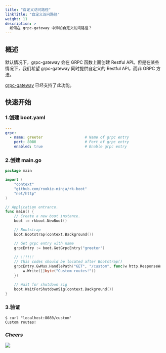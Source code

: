 ```yaml
---
title: "自定义访问路径"
linkTitle: "自定义访问路径"
weight: 11
description: >
  如何在 grpc-gateway 中添加自定义访问路径？
---
```


## 概述
默认情况下，grpc-gateway 会在 GRPC 函数上面创建 Restful API。但是在某些情况下，我们希望 grpc-gateway 同时提供自定义的 Restful API，而非 GRPC 方法。

[grpc-gateway](https://grpc-ecosystem.github.io/grpc-gateway/docs/operations/inject_router/) 已经支持了此功能。

## 快速开始
### 1.创建 boot.yaml
```yaml
---
grpc:
  - name: greeter                   # Name of grpc entry
    port: 8080                      # Port of grpc entry
    enabled: true                   # Enable grpc entry
```

### 2.创建 main.go
```go
package main

import (
	"context"
	"github.com/rookie-ninja/rk-boot"
	"net/http"
)

// Application entrance.
func main() {
	// Create a new boot instance.
	boot := rkboot.NewBoot()

	// Bootstrap
	boot.Bootstrap(context.Background())

	// Get grpc entry with name
	grpcEntry := boot.GetGrpcEntry("greeter")
    
    // !!!!!!
    // This codes should be located after Bootstrap()
	grpcEntry.GwMux.HandlePath("GET", "/custom", func(w http.ResponseWriter, r *http.Request, pathParams map[string]string) {
		w.Write([]byte("Custom routes!"))
	})

	// Wait for shutdown sig
	boot.WaitForShutdownSig(context.Background())
}
```

### 3.验证
```shell script
$ curl "localhost:8080/custom"
Custom routes!
```

### _**Cheers**_
![](/bootstrapper/user-guide/cheers.png)